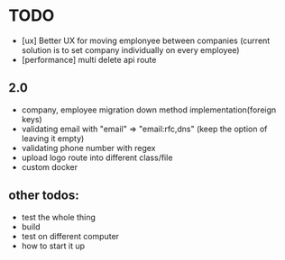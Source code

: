 # TODO
 - [ux] Better UX for moving emplonyee between companies (current solution is to set company individually on every employee)
 - [performance] multi delete api route

## 2.0
 - company, employee migration down method implementation(foreign keys)
 - validating email with "email" => "email:rfc,dns" (keep the option of leaving it empty)
 - validating phone number with regex
 - upload logo route into different class/file
 - custom docker

## other todos:
 - test the whole thing
 - build
 - test on different computer
 - how to start it up
